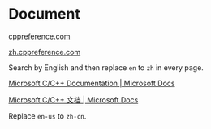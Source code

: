 # Document

[cppreference\.com](https://en.cppreference.com/w/)

[zh.cppreference\.com](https://zh.cppreference.com/w/%E9%A6%96%E9%A1%B5)

Search by English and then replace `en` to `zh` in every page.

[Microsoft C/C\+\+ Documentation \| Microsoft Docs](https://docs.microsoft.com/en-us/cpp/?view=msvc-170)

[Microsoft C/C\+\+ 文档 \| Microsoft Docs](https://docs.microsoft.com/zh-cn/cpp/?view=msvc-170)

Replace `en-us` to `zh-cn`.